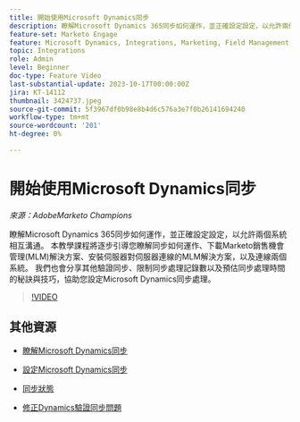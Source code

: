 ```yaml
---
title: 開始使用Microsoft Dynamics同步
description: 瞭解Microsoft Dynamics 365同步如何運作，並正確設定設定，以允許兩個系統相互溝通。 本教學課程將逐步引導您瞭解同步如何運作、下載Marketo銷售機會管理(MLM)解決方案、安裝伺服器對伺服器連線的MLM解決方案，以及連線兩個系統。
feature-set: Marketo Engage
feature: Microsoft Dynamics, Integrations, Marketing, Field Management, Administration
topic: Integrations
role: Admin
level: Beginner
doc-type: Feature Video
last-substantial-update: 2023-10-17T00:00:00Z
jira: KT-14112
thumbnail: 3424737.jpeg
source-git-commit: 5f3967df0b98e8b4d6c576a3e7f0b26141694240
workflow-type: tm+mt
source-wordcount: '201'
ht-degree: 0%

---
```



# 開始使用Microsoft Dynamics同步

*來源：AdobeMarketo Champions*

瞭解Microsoft Dynamics 365同步如何運作，並正確設定設定，以允許兩個系統相互溝通。 本教學課程將逐步引導您瞭解同步如何運作、下載Marketo銷售機會管理(MLM)解決方案、安裝伺服器對伺服器連線的MLM解決方案，以及連線兩個系統。 我們也會分享其他驗證同步、限制同步處理記錄數以及預估同步處理時間的秘訣與技巧，協助您設定Microsoft Dynamics同步處理。

>[!VIDEO](https://video.tv.adobe.com/v/3424737/?learn=on)

## 其他資源

* [瞭解Microsoft Dynamics同步](https://experienceleague.adobe.com/docs/marketo/using/product-docs/crm-sync/microsoft-dynamics/understanding-the-microsoft-dynamics-sync.html)

* [設定Microsoft Dynamics同步](https://experienceleague.adobe.com/docs/marketo/using/product-docs/crm-sync/microsoft-dynamics/sync-setup/download-the-marketo-lead-management-solution.html)

* [同步狀態](https://experienceleague.adobe.com/docs/marketo/using/product-docs/crm-sync/microsoft-dynamics/microsoft-dynamics-sync-details/sync-status.html)

* [修正Dynamics驗證同步問題](https://experienceleague.adobe.com/docs/marketo/using/product-docs/crm-sync/microsoft-dynamics/fix-dynamics-validation-sync-issues.html)
